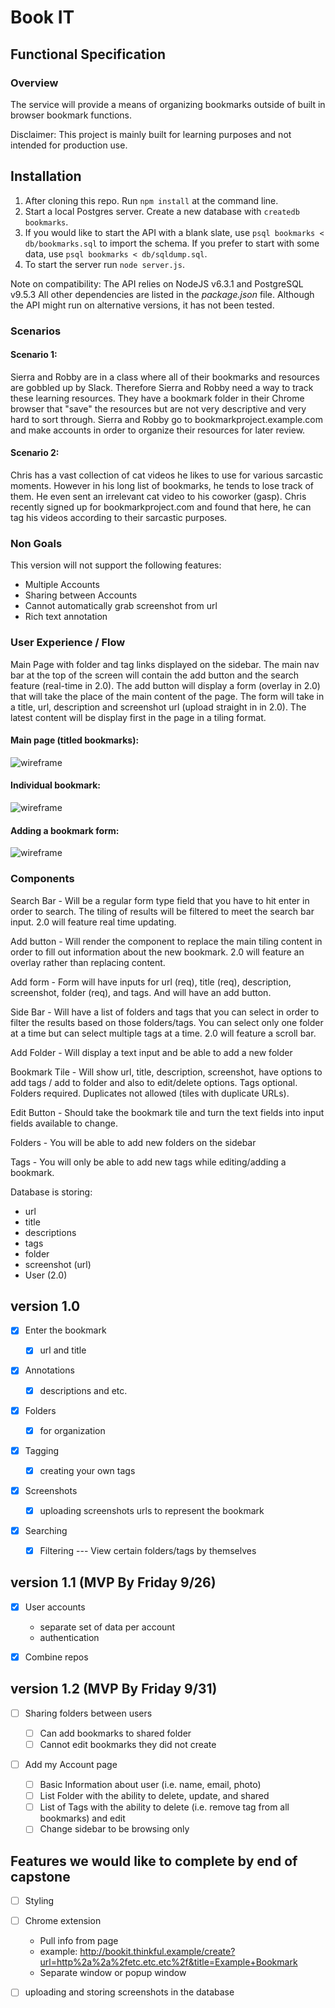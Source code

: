 # Book IT

## Functional Specification

### Overview

The service will provide a means of organizing bookmarks outside of built in browser bookmark functions.

Disclaimer: This project is mainly built for learning purposes and not intended for production use.

## Installation

1. After cloning this repo. Run `npm install` at the command line.
2. Start a local Postgres server. Create a new database with `createdb bookmarks`.
3. If you would like to start the API with a blank slate, use `psql bookmarks < db/bookmarks.sql` to import the schema. If you prefer to start with some data, use `psql bookmarks < db/sqldump.sql`.
4. To start the server run `node server.js`.

Note on compatibility: The API relies on NodeJS v6.3.1 and PostgreSQL v9.5.3 All other dependencies are listed in the _package.json_ file. Although the API might run on alternative versions, it has not been tested.

### Scenarios

#### Scenario 1:

Sierra and Robby are in a class where all of their bookmarks and resources are gobbled up by Slack. Therefore Sierra and Robby need a way to track these learning resources. They have a bookmark folder in their Chrome browser that "save" the resources but are not very descriptive and very hard to sort through. Sierra and Robby go to bookmarkproject.example.com and make accounts in order to organize their resources for later review.

#### Scenario 2:

Chris has a vast collection of cat videos he likes to use for various sarcastic moments. However in his long list of bookmarks, he tends to lose track of them. He even sent an irrelevant cat video to his coworker (gasp). Chris recently signed up for bookmarkproject.com and found that here, he can tag his videos according to their sarcastic purposes.

### Non Goals

This version will not support the following features:

- Multiple Accounts
- Sharing between Accounts
- Cannot automatically grab screenshot from url
- Rich text annotation

### User Experience / Flow

Main Page with folder and tag links displayed on the sidebar. The main nav bar at the top of the screen will contain the add button and the search feature (real-time in 2.0). The add button will display a form (overlay in 2.0) that will take the place of the main content of the page. The form will take in a title, url, description and screenshot url (upload straight in in 2.0). The latest content will be display first in the page in a tiling format.

#### Main page (titled bookmarks):

![wireframe](http://i.imgur.com/qFzT90N.png)

#### Individual bookmark:

![wireframe](http://i.imgur.com/2Da1LIb.png)

#### Adding a bookmark form:

![wireframe](http://i.imgur.com/B8skJYf.png)

### Components

Search Bar - Will be a regular form type field that you have to hit enter in order to search. The tiling of results will be filtered to meet the search bar input. 2.0 will feature real time updating.

Add button - Will render the component to replace the main tiling content in order to fill out information about the new bookmark. 2.0 will feature an overlay rather than replacing content.

Add form - Form will have inputs for url (req), title (req), description, screenshot, folder (req), and tags. And will have an add button.

Side Bar - Will have a list of folders and tags that you can select in order to filter the results based on those folders/tags. You can select only one folder at a time but can select multiple tags at a time. 2.0 will feature a scroll bar.

Add Folder - Will display a text input and be able to add a new folder

Bookmark Tile - Will show url, title, description, screenshot, have options to add tags / add to folder and also to edit/delete options. Tags optional. Folders required. Duplicates not allowed (tiles with duplicate URLs).

Edit Button - Should take the bookmark tile and turn the text fields into input fields available to change.

Folders - You will be able to add new folders on the sidebar

Tags - You will only be able to add new tags while editing/adding a bookmark.

Database is storing:

- url
- title
- descriptions
- tags
- folder
- screenshot (url)
- User (2.0)

## version 1.0

- [x] Enter the bookmark

  - [x] url and title

- [x] Annotations

  - [x] descriptions and etc.

- [x] Folders

  - [x] for organization

- [x] Tagging

  - [x] creating your own tags

- [x] Screenshots

  - [x] uploading screenshots urls to represent the bookmark

- [x] Searching

  - [x] Filtering --- View certain folders/tags by themselves

## version 1.1 (MVP By Friday 9/26)

- [x] User accounts

  - separate set of data per account
  - authentication

- [x] Combine repos

## version 1.2 (MVP By Friday 9/31)

- [ ] Sharing folders between users

  - [ ] Can add bookmarks to shared folder
  - [ ] Cannot edit bookmarks they did not create

- [ ] Add my Account page

  - [ ] Basic Information about user (i.e. name, email, photo)
  - [ ] List Folder with the ability to delete, update, and shared
  - [ ] List of Tags with the ability to delete (i.e. remove tag from all bookmarks) and edit
  - [ ] Change sidebar to be browsing only

## Features we would like to complete by end of capstone

- [ ] Styling

- [ ] Chrome extension

  - Pull info from page
  - example: <http://bookit.thinkful.example/create?url=http%2a%2a%2fetc.etc.etc%2f&title=Example+Bookmark>
  - Separate window or popup window

- [ ] uploading and storing screenshots in the database

